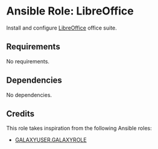 # Ansible Role: LibreOffice

Install and configure [LibreOffice](https://www.libreoffice.org/) office suite.

## Requirements

No requirements.

## Dependencies

No dependencies.

## Credits

This role takes inspiration from the following Ansible roles:

- [GALAXYUSER.GALAXYROLE](https://github.com/GITUSER/GITREPO)
